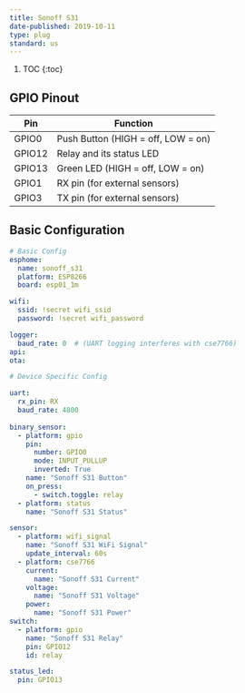 ```yaml
---
title: Sonoff S31
date-published: 2019-10-11
type: plug
standard: us
---
```

1. TOC
{:toc}

## GPIO Pinout

| Pin     | Function                           |
|---------|------------------------------------|
| GPIO0   | Push Button (HIGH = off, LOW = on) |
| GPIO12  | Relay and its status LED           |
| GPIO13  | Green LED (HIGH = off, LOW = on)   |
| GPIO1   | RX pin (for external sensors)      |
| GPIO3   | TX pin (for external sensors)      |

## Basic Configuration

```yaml
# Basic Config
esphome:
  name: sonoff_s31
  platform: ESP8266
  board: esp01_1m

wifi:
  ssid: !secret wifi_ssid
  password: !secret wifi_password

logger:
  baud_rate: 0  # (UART logging interferes with cse7766)
api:
ota:

# Device Specific Config

uart:
  rx_pin: RX
  baud_rate: 4800
  
binary_sensor:
  - platform: gpio
    pin:
      number: GPIO0
      mode: INPUT_PULLUP
      inverted: True
    name: "Sonoff S31 Button"
    on_press:
      - switch.toggle: relay
  - platform: status
    name: "Sonoff S31 Status"

sensor:
  - platform: wifi_signal
    name: "Sonoff S31 WiFi Signal"
    update_interval: 60s
  - platform: cse7766
    current:
      name: "Sonoff S31 Current"
    voltage:
      name: "Sonoff S31 Voltage"
    power:
      name: "Sonoff S31 Power"
switch:
  - platform: gpio
    name: "Sonoff S31 Relay"
    pin: GPIO12
    id: relay

status_led:
  pin: GPIO13
```
